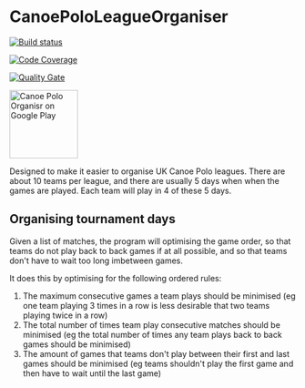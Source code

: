 # CanoePoloLeagueOrganiser

[![Build status](https://ci.appveyor.com/api/projects/status/k50urjsh4edl5uf0?svg=true)](https://ci.appveyor.com/project/ceddlyburge/canoepololeagueorganiser)

[![Code Coverage](https://codecov.io/gh/ceddlyburge/CanoePoloLeagueOrganiser/coverage.svg)](https://codecov.io/gh/ceddlyburge/CanoePoloLeagueOrganiser)

[![Quality Gate](https://sonarqube.com/api/badges/gate?key=CanoePoloLeagueOrganiser)](https://sonarqube.com/dashboard/index/CanoePoloLeagueOrganiser)

<a href='https://play.google.com/store/apps/details?id=com.canoe_polo_organisr'><img width="120px" alt='Canoe Polo Organisr on Google Play' src='https://play.google.com/intl/en_gb/badges/images/generic/en_badge_web_generic.png'/></a>

Designed to make it easier to organise UK Canoe Polo leagues. There are about 10 teams per league, and there are usually 5 days when when the games are played. Each team will play in 4 of these 5 days.

## Organising tournament days

Given a list of matches, the program will optimising the game order, so that teams do not play back to back games if at all possible, and so that teams don't have to wait too long imbetween games.

It does this by optimising for the following ordered rules:

1. The maximum consecutive games a team plays should be minimised (eg one team playing 3 times in a row is less desirable that two teams playing twice in a row)
2. The total number of times team play consecutive matches should be minimised (eg the total number of times any team plays back to back games should be minimised)
3. The amount of games that teams don't play between their first and last games should be minimised (eg teams shouldn't play the first game and then have to wait until the last game)
